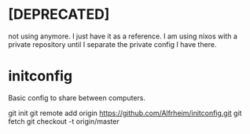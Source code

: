 # [DEPRECATED] 
not using anymore. I just have it as a reference. I am using nixos with a private repository until I separate the private config I have there.

# initconfig

Basic config to share between computers.

git init
git remote add origin https://github.com/Alfrheim/initconfig.git
git fetch
git checkout -t origin/master

